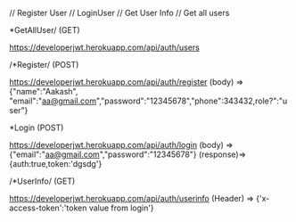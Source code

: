 // Register User
// LoginUser
// Get User Info
// Get all users

*GetAllUser/ (GET)

https://developerjwt.herokuapp.com/api/auth/users

/*Register/ (POST)

https://developerjwt.herokuapp.com/api/auth/register 
(body) => {"name":"Aakash", "email":"aa@gmail.com","password":"12345678","phone":343432,role?":"user"}

*Login (POST)

https://developerjwt.herokuapp.com/api/auth/login 
(body) => {"email":"aa@gmail.com","password":"12345678"} 
(response)=> {auth:true,token:'dgsdg'}

/*UserInfo/ (GET)

https://developerjwt.herokuapp.com/api/auth/userinfo (Header) => {'x-access-token':'token value from login'}